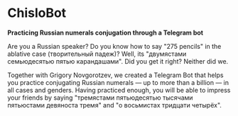# ChisloBot
**Practicing Russian numerals conjugation through a Telegram bot**

Are you a Russian speaker? Do you know how to say "275 pencils" in the ablative case (творительный падеж)?
Well, its "двумястами семьюдесятью пятью карандашами". Did you get it right? Neither did we.

Together with Grigory Novgorotzev, we created a Telegram Bot that helps you practice conjugating Russian numerals — up to more than a billion — in all cases and genders.
Having practiced enough, you will be able to impress your friends by saying "тремястами пятьюдесятью тысячами пятьюстами девяноста тремя" and "о восьмистах тридцати четырёх".
